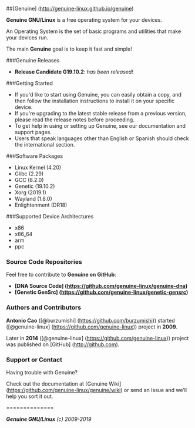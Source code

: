 ##[Genuine] (http://genuine-linux.github.io/genuine)

**Genuine GNU/Linux** is a free operating system for your devices.

An Operating System is the set of basic programs and utilities that make your devices run.

The main **Genuine** goal is to keep it fast and simple!

###Genuine Releases

 * **Release Candidate G19.10.2**: _has been released!_


###Getting Started

 - If you'd like to start using Genuine, you can easily obtain a copy, and then follow the installation instructions to install it on your specific device.
 - If you're upgrading to the latest stable release from a previous version, please read the release notes before proceeding.
 - To get help in using or setting up Genuine, see our documentation and support pages.
 - Users that speak languages other than English or Spanish should check the international section.


###Software Packages

 - Linux Kernel (4.20)
 - Glibc (2.29)
 - GCC (8.2.0)
 - Genetic (19.10.2)
 - Xorg (2019.1)
 - Wayland (1.8.0)
 - Enlightenment (DR18)


###Supported Device Architectures

 - x86
 - x86_64
 - arm
 - ppc


### Source Code Repositories

Feel free to contribute to **Genuine on GitHub**:

* **[DNA Source Code] (https://github.com/genuine-linux/genuine-dna)**
* **[Genetic GenSrc] (https://github.com/genuine-linux/genetic-gensrc)**


### Authors and Contributors

**Antonio Cao** ([@burzumishi] (https://github.com/burzumishi)) started ([@genuine-linux] (https://github.com/genuine-linux)) project in **2009**.

Later in **2014** ([@genuine-linux] (https://github.com/genuine-linux)) project was published on [GitHub] (http://github.com).

### Support or Contact

Having trouble with Genuine?

Check out the documentation at [Genuine Wiki] (https://github.com/genuine-linux/genuine/wiki) or send an Issue and we’ll help you sort it out.

==============

_**Genuine GNU/Linux** (c) 2009-2019_
